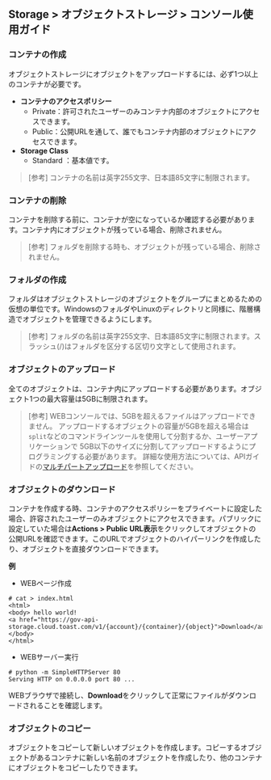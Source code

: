 ## Storage > オブジェクトストレージ > コンソール使用ガイド


### コンテナの作成

オブジェクトストレージにオブジェクトをアップロードするには、必ず1つ以上のコンテナが必要です。

* **コンテナのアクセスポリシー**
    * Private：許可されたユーザーのみコンテナ内部のオブジェクトにアクセスできます。
    * Public：公開URLを通して、誰でもコンテナ内部のオブジェクトにアクセスできます。
* **Storage Class**
    * Standard ：基本値です。

> [参考]
> コンテナの名前は英字255文字、日本語85文字に制限されます。


### コンテナの削除
コンテナを削除する前に、コンテナが空になっているか確認する必要があります。コンテナ内にオブジェクトが残っている場合、削除されません。

> [参考]
> フォルダを削除する時も、オブジェクトが残っている場合、削除されません。

### フォルダの作成

フォルダはオブジェクトストレージのオブジェクトをグループにまとめるための仮想の単位です。WindowsのフォルダやLinuxのディレクトリと同様に、階層構造でオブジェクトを管理できるようにします。

> [参考]
> フォルダの名前は英字255文字、日本語85文字に制限されます。スラッシュ(/)はフォルダを区分する区切り文字として使用されます。


### オブジェクトのアップロード

全てのオブジェクトは、コンテナ内にアップロードする必要があります。オブジェクト1つの最大容量は5GBに制限されます。

> [参考]
> WEBコンソールでは、5GBを超えるファイルはアップロードできません。
> アップロードするオブジェクトの容量が5GBを超える場合は`split`などのコマンドラインツールを使用して分割するか、ユーザーアプリケーションで 5GB以下のサイズに分割してアップロードするようにプログラミングする必要があります。
> 詳細な使用方法については、APIガイドの[マルチパートアップロード](api-guide/#_10)を参照してください。

### オブジェクトのダウンロード

コンテナを作成する時、コンテナのアクセスポリシーをプライベートに設定した場合、許容されたユーザーのみオブジェクトにアクセスできます。パブリックに設定していた場合は**Actions > Public URL表示**をクリックしてオブジェクトの公開URLを確認できます。このURLでオブジェクトのハイパーリンクを作成したり、オブジェクトを直接ダウンロードできます。

**例**

* WEBページ作成

```
# cat > index.html
<html>
<body> hello world!
<a href="https://gov-api-storage.cloud.toast.com/v1/{account}/{container}/{object}">Download</a>
</body>
</html>
```

* WEBサーバー実行

```
# python -m SimpleHTTPServer 80
Serving HTTP on 0.0.0.0 port 80 ...
```

WEBブラウザで接続し、**Download**をクリックして正常にファイルがダウンロードされることを確認します。


### オブジェクトのコピー
オブジェクトをコピーして新しいオブジェクトを作成します。コピーするオブジェクトがあるコンテナに新しい名前のオブジェクトを作成したり、他のコンテナにオブジェクトをコピーしたりできます。

